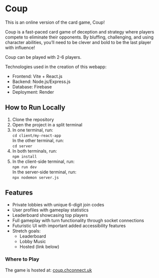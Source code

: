 # Coup

This is an online version of the card game, Coup!

Coup is a fast-paced card game of deception and strategy where players compete to eliminate their opponents. By bluffing, challenging, and using character abilities, you’ll need to be clever and bold to be the last player with influence!  

Coup can be played with 2-6 players.  

Technologies used in the creation of this webapp:
* Frontend: Vite + React.js 
* Backend: Node.js/Express.js
* Database: Firebase
* Deployment: Render

## How to Run Locally
1. Clone the repository  
2. Open the project in a split terminal  
3. In one terminal, run:  
   `cd client/my-react-app`  
   In the other terminal, run:  
   `cd server`  
4. In both terminals, run:  
   `npm install`  
5. In the client-side terminal, run:  
   `npm run dev`  
   In the server-side terminal, run:  
   `npx nodemon server.js`

## Features
* Private lobbies with unique 6-digit join codes  
* User profiles with gameplay statistics  
* Leaderboard showcasing top players
* Full gameplay with turn functionality through socket connections  
* Futuristic UI with important added accessibility features
* Stretch goals:
     - Leaderboard
     - Lobby Music
     - Hosted (link below)
   
### Where to Play

The game is hosted at: [coup.chconnect.uk](https://coup.chconnect.uk)

